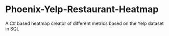 # Phoenix-Yelp-Restaurant-Heatmap
A C# based heatmap creator of different metrics based on the Yelp dataset in SQL
